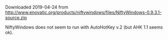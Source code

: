 Downloaded 2019-04-24 from http://www.enovatic.org/products/niftywindows/files/NiftyWindows-0.9.3.1-source.zip

NiftyWindows does not seem to run with AutoHotKey v.2 (but AHK 1.1 seems ok).
